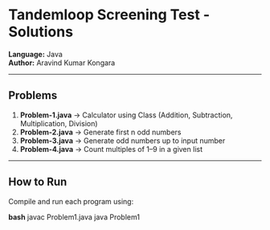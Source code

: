 # Tandemloop Screening Test - Solutions

**Language:** Java  
**Author:** Aravind Kumar Kongara  

---

## Problems
1. **Problem-1.java** → Calculator using Class (Addition, Subtraction, Multiplication, Division)  
2. **Problem-2.java** → Generate first n odd numbers  
3. **Problem-3.java** → Generate odd numbers up to input number  
4. **Problem-4.java** → Count multiples of 1–9 in a given list  

---

## How to Run
Compile and run each program using:

**bash**
javac Problem1.java
java Problem1
